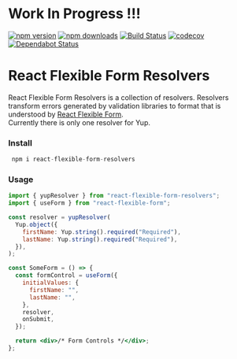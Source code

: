 # Work In Progress !!!

[![npm version](https://img.shields.io/npm/v/react-flexible-form-resolvers.svg?style=flat-square)](https://www.npmjs.com/package/react-flexible-form-resolvers)
[![npm downloads](https://img.shields.io/npm/dm/react-flexible-form-resolvers.svg?style=flat-square)](https://www.npmjs.com/package/react-flexible-form-resolvers)
[![Build Status](https://img.shields.io/endpoint.svg?url=https%3A%2F%2Factions-badge.atrox.dev%2Ffyodor-e%2Freact-flexible-form%2Fbadge%3Fref%3Dmain&style=flat)](https://actions-badge.atrox.dev/fyodor-e/react-flexible-form/goto?ref=main)
[![codecov](https://codecov.io/gh/fyodor-e/react-flexible-form-resolvers/branch/main/graph/badge.svg)](https://codecov.io/gh/fyodor-e/react-flexible-form-resolvers)
[![Dependabot Status](https://api.dependabot.com/badges/status?host=github&repo=fyodor-e/react-flexible-form-resolvers)](https://dependabot.com)
<br />

# React Flexible Form Resolvers

React Flexible Form Resolvers is a collection of resolvers.
Resolvers transform errors generated by validation libraries to format that is understood by [React Flexible Form]().
<br />
Currently there is only one resolver for Yup.

### Install

```jsx
 npm i react-flexible-form-resolvers
```

### Usage

```jsx
import { yupResolver } from "react-flexible-form-resolvers";
import { useForm } from "react-flexible-form";

const resolver = yupResolver(
  Yup.object({
    firstName: Yup.string().required("Required"),
    lastName: Yup.string().required("Required"),
  }),
);

const SomeForm = () => {
  const formControl = useForm({
    initialValues: {
      firstName: "",
      lastName: "",
    },
    resolver,
    onSubmit,
  });

  return <div>/* Form Controls */</div>;
};
```
